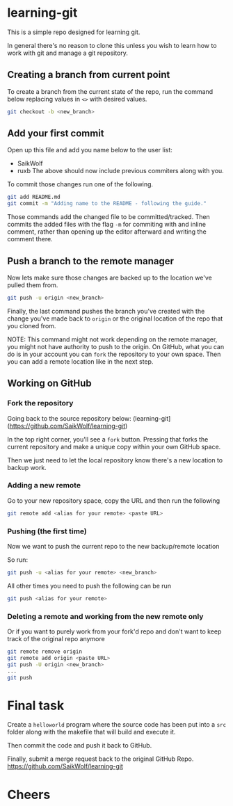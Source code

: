 # learning-git
This is a simple repo designed for learning git.

In general there's no reason to clone this unless you wish to learn how to work with git and manage a git repository.

## Creating a branch from current point
To create a branch from the current state of the repo, run the command below replacing values in `<>` with desired values.

```bash
git checkout -b <new_branch>
```

## Add your first commit
Open up this file and add you name below to the user list:

-  SaikWolf
-  ruxb
The above should now include previous commiters along with you.

To commit those changes run one of the following.

```bash
git add README.md
git commit -m "Adding name to the README - following the guide."
```

Those commands add the changed file to be committed/tracked.
Then commits the added files with the flag `-m` for commiting with and inline comment, rather than opening up the editor afterward and writing the comment there.



## Push a branch to the remote manager
Now lets make sure those changes are backed up to the location we've pulled them from.
```bash
git push -u origin <new_branch>
```
Finally, the last command pushes the branch you've created with the change you've made back to `origin` or the original location of the repo that you cloned from.

NOTE: This command might not work depending on the remote manager, you might not have authority to push to the origin. On GitHub, what you can do is in your account you can `fork` the repository to your own space. Then you can add a remote location like in the next step.

## Working on GitHub
### Fork the repository
Going back to the source repository below: (learning-git](https://github.com/SaikWolf/learning-git)

In the top right corner, you'll see a `fork` button. Pressing that forks the current repository and make a unique copy within your own GitHub space.

Then we just need to let the local repository know there's a new location to backup work.


### Adding a new remote
Go to your new repository space, copy the URL and then run the following

```bash
git remote add <alias for your remote> <paste URL>
```

### Pushing (the first time)
Now we want to push the current repo to the new backup/remote location

So run:

```bash
git push -u <alias for your remote> <new_branch>
```

All other times you need to push the following can be run

```bash
git push <alias for your remote>
```

### Deleting a remote and working from the new remote only
Or if you want to purely work from your fork'd repo and don't want to keep track of the original repo anymore

```bash
git remote remove origin
git remote add origin <paste URL>
git push -U origin <new_branch>
...
git push
```

# Final task
Create a `helloworld` program where the source code has been put into a `src` folder along with the makefile that will build and execute it.

Then commit the code and push it back to GitHub.

Finally, submit a merge request back to the original GitHub Repo. https://github.com/SaikWolf/learning-git

# Cheers








